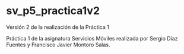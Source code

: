 # sv_p5_practica1v2
Versión 2 de la realización de la Práctica 1

Práctica 1 de la asignatura Servicios Móviles realizada por Sergio Díaz Fuentes y Francisco Javier Montoro Salas.
